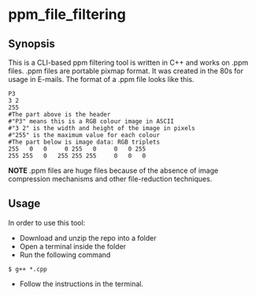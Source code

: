 # ppm_file_filtering

## Synopsis

This is a CLI-based ppm filtering tool is written in C++ and works on .ppm files.
.ppm files are portable pixmap format. It was created in the 80s for usage in E-mails. 
The format of a .ppm file looks like this. 
```
P3
3 2
255
#The part above is the header
#"P3" means this is a RGB colour image in ASCII
#"3 2" is the width and height of the image in pixels
#"255" is the maximum value for each colour
#The part below is image data: RGB triplets
255   0   0     0 255   0     0   0 255
255 255   0   255 255 255     0   0   0
```
**NOTE**
.ppm files are huge files because of the absence of image compression mechanisms and other file-reduction techniques. 

## Usage
In order to use this tool: 
* Download and unzip the repo into a folder 
* Open a terminal inside the folder 
* Run the following command
```
$ g++ *.cpp
```
* Follow the instructions in the terminal.



